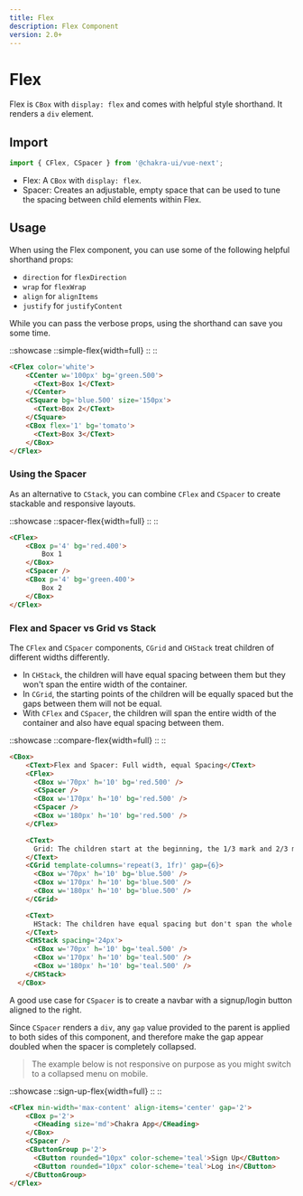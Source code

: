 ```yaml
---
title: Flex
description: Flex Component
version: 2.0+
---
```


# Flex

Flex is `CBox` with `display: flex` and comes with helpful style shorthand. It renders a `div` element.

## Import

```js
import { CFlex, CSpacer } from '@chakra-ui/vue-next';
```

- Flex: A `CBox` with `display: flex`.
- Spacer: Creates an adjustable, empty space that can be used to tune the spacing between child elements within Flex.

## Usage

When using the Flex component, you can use some of the following helpful shorthand props:

- `direction` for `flexDirection`
- `wrap` for `flexWrap`
- `align` for `alignItems`
- `justify` for `justifyContent`
<!-- - `basis` for `flexBasis`
- `shrink` for `flexShrink` -->
While you can pass the verbose props, using the shorthand can save you some time.

::showcase
::simple-flex{width=full}
::
::

```html
<CFlex color='white'>
    <CCenter w='100px' bg='green.500'>
      <CText>Box 1</CText>
    </CCenter>
    <CSquare bg='blue.500' size='150px'>
      <CText>Box 2</CText>
    </CSquare>
    <CBox flex='1' bg='tomato'>
      <CText>Box 3</CText>
    </CBox>
</CFlex>
```

### Using the Spacer

As an alternative to `CStack`, you can combine `CFlex` and `CSpacer` to create stackable and responsive layouts.

::showcase
::spacer-flex{width=full}
::
::

```html
<CFlex>
    <CBox p='4' bg='red.400'>
        Box 1
    </CBox>
    <CSpacer />
    <CBox p='4' bg='green.400'>
        Box 2
    </CBox>
</CFlex>
```

### Flex and Spacer vs Grid vs Stack

The `CFlex` and `CSpacer` components, `CGrid` and `CHStack` treat children of different widths differently.

- In `CHStack`, the children will have equal spacing between them but they won't span the entire width of the container.
- In `CGrid`, the starting points of the children will be equally spaced but the gaps between them will not be equal.
- With `CFlex` and `CSpacer`, the children will span the entire width of the container and also have equal spacing between them.

::showcase
::compare-flex{width=full}
::
::

```html
<CBox>
    <CText>Flex and Spacer: Full width, equal Spacing</CText>
    <CFlex>
      <CBox w='70px' h='10' bg='red.500' />
      <CSpacer />
      <CBox w='170px' h='10' bg='red.500' />
      <CSpacer />
      <CBox w='180px' h='10' bg='red.500' />
    </CFlex>

    <CText>
      Grid: The children start at the beginning, the 1/3 mark and 2/3 mark
    </CText>
    <CGrid template-columns='repeat(3, 1fr)' gap={6}>
      <CBox w='70px' h='10' bg='blue.500' />
      <CBox w='170px' h='10' bg='blue.500' />
      <CBox w='180px' h='10' bg='blue.500' />
    </CGrid>

    <CText>
      HStack: The children have equal spacing but don't span the whole container
    </CText>
    <CHStack spacing='24px'>
      <CBox w='70px' h='10' bg='teal.500' />
      <CBox w='170px' h='10' bg='teal.500' />
      <CBox w='180px' h='10' bg='teal.500' />
    </CHStack>
  </CBox>
  ```

  A good use case for `CSpacer` is to create a navbar with a signup/login button aligned to the right.

Since `CSpacer` renders a `div`, any `gap` value provided to the parent is applied to both sides of this component, and therefore make the gap appear doubled when the spacer is completely collapsed.

> The example below is not responsive on purpose as you might switch to a collapsed menu on mobile.

::showcase
::sign-up-flex{width=full}
::
::

```html
<CFlex min-width='max-content' align-items='center' gap='2'>
    <CBox p='2'>
      <CHeading size='md'>Chakra App</CHeading>
    </CBox>
    <CSpacer />
    <CButtonGroup p='2'>
      <CButton rounded="10px" color-scheme='teal'>Sign Up</CButton>
      <CButton rounded="10px" color-scheme='teal'>Log in</CButton>
    </CButtonGroup>
</CFlex>
```